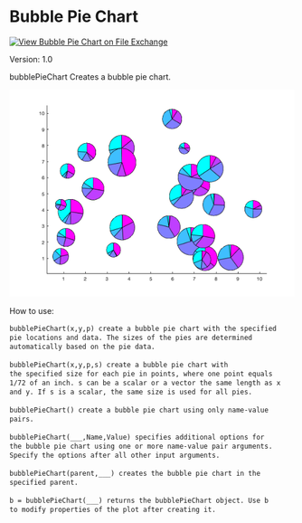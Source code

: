 # Bubble Pie Chart

[![View Bubble Pie Chart on File Exchange](https://www.mathworks.com/matlabcentral/images/matlab-file-exchange.svg)](https://www.mathworks.com/matlabcentral/fileexchange/98874-bubble-pie-chart)

Version: 1.0

bubblePieChart Creates a bubble pie chart.

![Example bubblePieChart](/exampleBubblePieChart.png)

How to use:
```
bubblePieChart(x,y,p) create a bubble pie chart with the specified
pie locations and data. The sizes of the pies are determined
automatically based on the pie data.

bubblePieChart(x,y,p,s) create a bubble pie chart with
the specified size for each pie in points, where one point equals
1/72 of an inch. s can be a scalar or a vector the same length as x
and y. If s is a scalar, the same size is used for all pies.

bubblePieChart() create a bubble pie chart using only name-value
pairs.

bubblePieChart(___,Name,Value) specifies additional options for
the bubble pie chart using one or more name-value pair arguments.
Specify the options after all other input arguments.

bubblePieChart(parent,___) creates the bubble pie chart in the
specified parent.

b = bubblePieChart(___) returns the bubblePieChart object. Use b
to modify properties of the plot after creating it.
```

